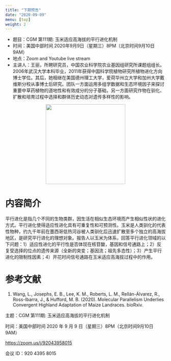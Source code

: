 ```yaml
---
title: "下期预告"
date: "2020-09-09"
menu: [top]
weight: 2
---
```


- 题目：CGM 第111期: 玉米适应高海拔的平行进化机制
- 时间：美国中部时间 2020年9月9日（星期三）8PM（北京时间9月10日 9AM）
- 地点：Zoom and Youtube live stream
- 主讲人：王丽，所聘研究员，中国农业科学院农业基因组研究所课题组组长。2006年武汉大学本科毕业，2011年获得中国科学院植物研究所植物进化方向博士学位。其后，她相继在美国德州理工大学，爱荷华州立大学和加州大学戴维斯分校从事博士后研究。团队一方面运用多组学数据和生态环境因子来探讨重要中草药植物的道地性和有效成分的分子基础，另一方面研究作物在驯化、扩散和培育过程中选择和群体历史动态对遗传多样性的影响。


<div align="center">
<img src="https://i.ibb.co/wLHzJsR/wangli.png" height=250>
</div>


# 内容简介

平行进化是指几个不同的生物类群，因生活在相似生态环境而产生相似性状的进化方式。平行进化使得适应性进化具有可重复性和可预测性。玉米是人类驯化的代表性物种，约九千年前在墨西哥低热河谷被人类驯化后迅速扩散至多个独立的高海拔地区，是研究平行进化的理想对象。报告人以玉米为体系，回答平行进化领域的以下问题：1）适应性进化的平行性是否体现在核苷酸，基因和信号通路上；2）反复受选择的位点的遗传来源（全新的突变；基因流；祖先多态性）；3）产生平行进化的限制性因素；4）开花时间信号通路在玉米适应高海拔过程中的作用。

# 参考文献

1. Wang, L., Josephs, E. B., Lee, K. M., Roberts, L. M., Rellán-Álvarez, R., Ross-Ibarra, J., & Hufford, M. B. (2020). Molecular Parallelism Underlies Convergent Highland Adaptation of Maize Landraces. bioRxiv. 



主题：CGM 第111期: 玉米适应高海拔的平行进化机制

时间：美国中部时间 2020 年 9 月 9 日（星期三）8PM（北京时间9月10日 9AM）

https://zoom.us/j/92043958015


会议 ID：920 4395 8015


